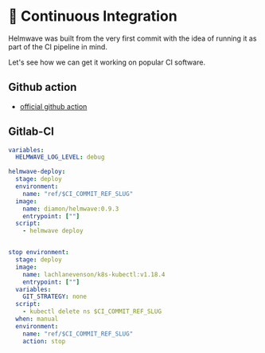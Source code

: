 # 🧋 Continuous Integration

Helmwave was built from the very first commit with the idea of running it as part of the CI pipeline in mind.

Let's see how we can get it working on popular CI software.

## Github action

- [official github action](https://github.com/marketplace/actions/helmwave)


## Gitlab-CI

```yaml
variables:
  HELMWAVE_LOG_LEVEL: debug

helmwave-deploy:
  stage: deploy
  environment:
    name: "ref/$CI_COMMIT_REF_SLUG"
  image:
    name: diamon/helmwave:0.9.3
    entrypoint: [""]
  script:
    - helmwave deploy


stop environment:
  stage: deploy
  image:
    name: lachlanevenson/k8s-kubectl:v1.18.4
    entrypoint: [""]
  variables:
    GIT_STRATEGY: none
  script:
    - kubectl delete ns $CI_COMMIT_REF_SLUG
  when: manual
  environment:
    name: "ref/$CI_COMMIT_REF_SLUG"
    action: stop
```

